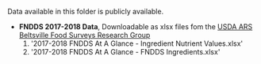 Data available in this folder is publicly available. 

- **FNDDS 2017-2018 Data**, Downloadable as xlsx files fom the [USDA ARS Beltsville Food Surveys Research Group](https://www.ars.usda.gov/northeast-area/beltsville-md-bhnrc/beltsville-human-nutrition-research-center/food-surveys-research-group/docs/fndds-download-databases/)
    1) '2017-2018 FNDDS At A Glance - Ingredient Nutrient Values.xlsx'
    2) '2017-2018 FNDDS At A Glance - FNDDS Ingredients.xlsx'
